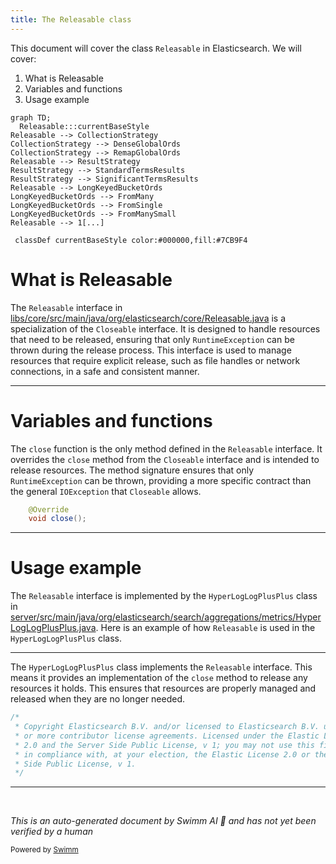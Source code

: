 ```yaml
---
title: The Releasable class
---
```

This document will cover the class <SwmToken path="libs/core/src/main/java/org/elasticsearch/core/Releasable.java" pos="16:4:4" line-data="public interface Releasable extends Closeable {">`Releasable`</SwmToken> in Elasticsearch. We will cover:

1. What is Releasable
2. Variables and functions
3. Usage example

```mermaid
graph TD;
  Releasable:::currentBaseStyle
Releasable --> CollectionStrategy
CollectionStrategy --> DenseGlobalOrds
CollectionStrategy --> RemapGlobalOrds
Releasable --> ResultStrategy
ResultStrategy --> StandardTermsResults
ResultStrategy --> SignificantTermsResults
Releasable --> LongKeyedBucketOrds
LongKeyedBucketOrds --> FromMany
LongKeyedBucketOrds --> FromSingle
LongKeyedBucketOrds --> FromManySmall
Releasable --> 1[...]

 classDef currentBaseStyle color:#000000,fill:#7CB9F4
```

# What is Releasable

The <SwmToken path="libs/core/src/main/java/org/elasticsearch/core/Releasable.java" pos="16:4:4" line-data="public interface Releasable extends Closeable {">`Releasable`</SwmToken> interface in <SwmPath>[libs/core/src/main/java/org/elasticsearch/core/Releasable.java](libs/core/src/main/java/org/elasticsearch/core/Releasable.java)</SwmPath> is a specialization of the <SwmToken path="libs/core/src/main/java/org/elasticsearch/core/Releasable.java" pos="11:6:6" line-data="import java.io.Closeable;">`Closeable`</SwmToken> interface. It is designed to handle resources that need to be released, ensuring that only <SwmToken path="libs/core/src/main/java/org/elasticsearch/core/Releasable.java" pos="14:28:28" line-data=" * Specialization of {@link Closeable} that may only throw a {@link RuntimeException}.">`RuntimeException`</SwmToken> can be thrown during the release process. This interface is used to manage resources that require explicit release, such as file handles or network connections, in a safe and consistent manner.

<SwmSnippet path="/libs/core/src/main/java/org/elasticsearch/core/Releasable.java" line="18">

---

# Variables and functions

The <SwmToken path="libs/core/src/main/java/org/elasticsearch/core/Releasable.java" pos="19:3:3" line-data="    void close();">`close`</SwmToken> function is the only method defined in the <SwmToken path="libs/core/src/main/java/org/elasticsearch/core/Releasable.java" pos="16:4:4" line-data="public interface Releasable extends Closeable {">`Releasable`</SwmToken> interface. It overrides the <SwmToken path="libs/core/src/main/java/org/elasticsearch/core/Releasable.java" pos="19:3:3" line-data="    void close();">`close`</SwmToken> method from the <SwmToken path="libs/core/src/main/java/org/elasticsearch/core/Releasable.java" pos="11:6:6" line-data="import java.io.Closeable;">`Closeable`</SwmToken> interface and is intended to release resources. The method signature ensures that only <SwmToken path="libs/core/src/main/java/org/elasticsearch/core/Releasable.java" pos="14:28:28" line-data=" * Specialization of {@link Closeable} that may only throw a {@link RuntimeException}.">`RuntimeException`</SwmToken> can be thrown, providing a more specific contract than the general `IOException` that <SwmToken path="libs/core/src/main/java/org/elasticsearch/core/Releasable.java" pos="11:6:6" line-data="import java.io.Closeable;">`Closeable`</SwmToken> allows.

```java
    @Override
    void close();
```

---

</SwmSnippet>

# Usage example

The <SwmToken path="libs/core/src/main/java/org/elasticsearch/core/Releasable.java" pos="16:4:4" line-data="public interface Releasable extends Closeable {">`Releasable`</SwmToken> interface is implemented by the <SwmToken path="server/src/main/java/org/elasticsearch/search/aggregations/metrics/HyperLogLogPlusPlus.java" pos="34:5:5" line-data=" * The HyperLogLogPlusPlus contains two algorithms, one for linear counting and the HyperLogLog algorithm. Initially hashes added to the">`HyperLogLogPlusPlus`</SwmToken> class in <SwmPath>[server/src/main/java/org/elasticsearch/search/aggregations/metrics/HyperLogLogPlusPlus.java](server/src/main/java/org/elasticsearch/search/aggregations/metrics/HyperLogLogPlusPlus.java)</SwmPath>. Here is an example of how <SwmToken path="libs/core/src/main/java/org/elasticsearch/core/Releasable.java" pos="16:4:4" line-data="public interface Releasable extends Closeable {">`Releasable`</SwmToken> is used in the <SwmToken path="server/src/main/java/org/elasticsearch/search/aggregations/metrics/HyperLogLogPlusPlus.java" pos="34:5:5" line-data=" * The HyperLogLogPlusPlus contains two algorithms, one for linear counting and the HyperLogLog algorithm. Initially hashes added to the">`HyperLogLogPlusPlus`</SwmToken> class.

<SwmSnippet path="/server/src/main/java/org/elasticsearch/search/aggregations/metrics/HyperLogLogPlusPlus.java" line="1">

---

The <SwmToken path="server/src/main/java/org/elasticsearch/search/aggregations/metrics/HyperLogLogPlusPlus.java" pos="34:5:5" line-data=" * The HyperLogLogPlusPlus contains two algorithms, one for linear counting and the HyperLogLog algorithm. Initially hashes added to the">`HyperLogLogPlusPlus`</SwmToken> class implements the <SwmToken path="libs/core/src/main/java/org/elasticsearch/core/Releasable.java" pos="16:4:4" line-data="public interface Releasable extends Closeable {">`Releasable`</SwmToken> interface. This means it provides an implementation of the <SwmToken path="libs/core/src/main/java/org/elasticsearch/core/Releasable.java" pos="19:3:3" line-data="    void close();">`close`</SwmToken> method to release any resources it holds. This ensures that resources are properly managed and released when they are no longer needed.

```java
/*
 * Copyright Elasticsearch B.V. and/or licensed to Elasticsearch B.V. under one
 * or more contributor license agreements. Licensed under the Elastic License
 * 2.0 and the Server Side Public License, v 1; you may not use this file except
 * in compliance with, at your election, the Elastic License 2.0 or the Server
 * Side Public License, v 1.
 */
```

---

</SwmSnippet>

&nbsp;

*This is an auto-generated document by Swimm AI 🌊 and has not yet been verified by a human*

<SwmMeta version="3.0.0" repo-id="Z2l0aHViJTNBJTNBZWxhc3RpY3NlYXJjaCUzQSUzQVN3aW1tLURlbW8=" repo-name="elasticsearch" doc-type="general-class"><sup>Powered by [Swimm](/)</sup></SwmMeta>
